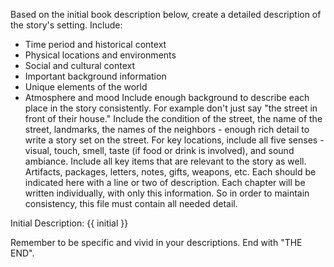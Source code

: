 Based on the initial book description below, create a detailed description of the story's setting. Include:
- Time period and historical context
- Physical locations and environments
- Social and cultural context
- Important background information
- Unique elements of the world
- Atmosphere and mood
Include enough background to describe each place in the story consistently. For example don't just say 
"the street in front of their house." Include the condition of the street, the name of the street, 
landmarks, the names of the neighbors - enough rich detail to write a story set on the street. 
For key locations, include all five senses - visual, touch, smell, taste (if food or drink is involved), and sound ambiance.
Include all key items that are relevant to the story as well. Artifacts, packages, letters, notes, gifts, weapons, etc. Each should be indicated here with a line or two of description.
Each chapter will be written individually, with only this information. So in order to maintain consistency, this
file must contain all needed detail.

Initial Description:
{{ initial }}

Remember to be specific and vivid in your descriptions. End with "THE END".